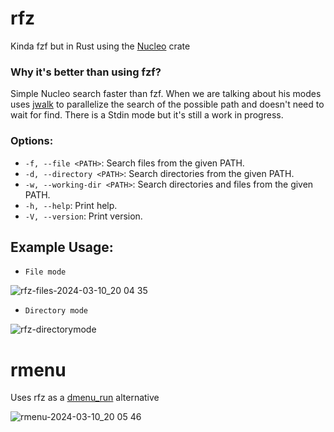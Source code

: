 # rfz
Kinda fzf but in Rust using the [Nucleo](https://github.com/helix-editor/nucleo) crate

### Why it's better than using fzf?
Simple Nucleo search faster than fzf.
When we are talking about his modes uses [jwalk](https://docs.rs/jwalk/latest/jwalk/) to parallelize the search of the possible path and doesn't need to wait for find.
There is a Stdin mode but it's still a work in progress.





### Options:

- `-f, --file <PATH>`: Search files from the given PATH.
- `-d, --directory <PATH>`: Search directories from the given PATH.
- `-w, --working-dir <PATH>`: Search directories and files from the given PATH.
- `-h, --help`: Print help.
- `-V, --version`: Print version. 

## Example Usage:
- `File mode`
  
![rfz-files-2024-03-10_20 04 35](https://github.com/MangoTzara/rfz/assets/71153363/62a5ecb4-4cec-43c4-bc26-df4982ece71d)

- `Directory mode`

![rfz-directorymode](https://github.com/MangoTzara/rfz/assets/71153363/39aa0b1e-e2c7-44e1-b531-0b1c1b0ce48a)

# rmenu
Uses rfz as a [dmenu_run](https://manpages.debian.org/stretch/suckless-tools/dmenu_run.1.en.html) alternative

![rmenu-2024-03-10_20 05 46](https://github.com/MangoTzara/rfz/assets/71153363/c3031efb-c8e6-4af9-8fdb-3499162082e2)

